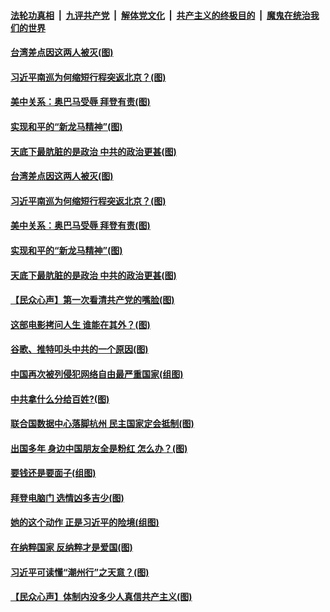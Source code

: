####  [法轮功真相](../../../../basic/blob/master/README.md?t=10181402) &nbsp;|&nbsp; [九评共产党](../../../../9ping.md/blob/master/README.md?t=10181402) &nbsp;|&nbsp; [解体党文化](../../../../jtdwh.md/blob/master/README.md?t=10181402)  &nbsp;|&nbsp; [共产主义的终极目的](../../../../gczydzjmd.md/blob/master/README.md?t=10181402) &nbsp;|&nbsp; [魔鬼在统治我们的世界](../../../../mgztzwmdsj.md/blob/master/README.md?t=10181402) 

#### [台湾差点因这两人被灭(图)](../pages/p4/949582.md?t=10181402) 


#### [习近平南巡为何缩短行程突返北京？(图)](../pages/p4/949598.md?t=10181402) 

#### [美中关系：奥巴马受辱 拜登有责(图)](../pages/p4/949581.md?t=10181402) 

#### [实现和平的“新龙马精神”(图)](../pages/p4/949587.md?t=10181402) 

#### [天底下最肮脏的是政治 中共的政治更甚(图)](../pages/p4/949579.md?t=10181402) 

#### [台湾差点因这两人被灭(图)](../pages/p4/949582.md?t=10181402) 


#### [习近平南巡为何缩短行程突返北京？(图)](../pages/p4/949598.md?t=10181402) 

#### [美中关系：奥巴马受辱 拜登有责(图)](../pages/p4/949581.md?t=10181402) 

#### [实现和平的“新龙马精神”(图)](../pages/p4/949587.md?t=10181402) 

#### [天底下最肮脏的是政治 中共的政治更甚(图)](../pages/p4/949579.md?t=10181402) 

#### [【民众心声】第一次看清共产党的嘴脸(图)](../pages/p4/949084.md?t=10181402) 

#### [这部电影拷问人生 谁能在其外？(图)](../pages/p4/949592.md?t=10181402) 

#### [谷歌、推特叩头中共的一个原因(图)](../pages/p4/949586.md?t=10181402) 

#### [中国再次被列侵犯网络自由最严重国家(组图)](../pages/p4/949480.md?t=10181402) 


#### [中共拿什么分给百姓?(图)](../pages/p4/949497.md?t=10181402) 

#### [联合国数据中心落脚杭州 民主国家定会抵制(图)](../pages/p4/949503.md?t=10181402) 

#### [出国多年 身边中国朋友全是粉红 怎么办？(图)](../pages/p4/949487.md?t=10181402) 

#### [要钱还是要面子(组图)](../pages/p4/949483.md?t=10181402) 

#### [拜登电脑门 选情凶多吉少(图)](../pages/p4/949508.md?t=10181402) 

#### [她的这个动作 正是习近平的险境(组图)](../pages/p4/949442.md?t=10181402) 

#### [在纳粹国家 反纳粹才是爱国(图)](../pages/p4/949406.md?t=10181402) 

#### [习近平可读懂“潮州行”之天意？(图)](../pages/p4/949416.md?t=10181402) 

#### [【民众心声】体制内没多少人真信共产主义(图)](../pages/p4/948421.md?t=10181402) 

